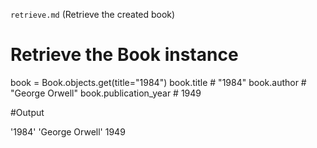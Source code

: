 `retrieve.md` (Retrieve the created book)

# Retrieve the Book instance

book = Book.objects.get(title="1984")
book.title # "1984"
book.author # "George Orwell"
book.publication_year # 1949

#Output

'1984'
'George Orwell'
1949
